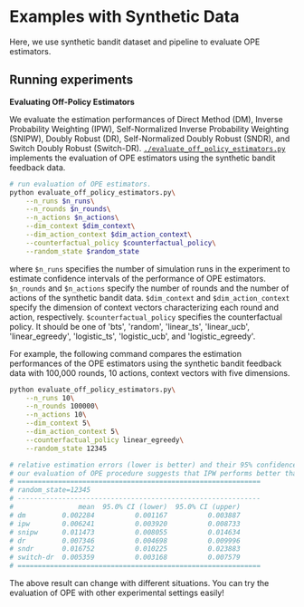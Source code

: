 # Examples with Synthetic Data
Here, we use synthetic bandit dataset and pipeline to evaluate OPE estimators.


## Running experiments

**Evaluating Off-Policy Estimators**

We evaluate the estimation performances of Direct Method (DM), Inverse Probability Weighting (IPW), Self-Normalized Inverse Probability Weighting (SNIPW), Doubly Robust (DR), Self-Normalized Doubly Robust (SNDR), and Switch Doubly Robust (Switch-DR).
[`./evaluate_off_policy_estimators.py`](./evaluate_off_policy_estimators.py) implements the evaluation of OPE estimators using the synthetic bandit feedback data.

```bash
# run evaluation of OPE estimators.
python evaluate_off_policy_estimators.py\
    --n_runs $n_runs\
    --n_rounds $n_rounds\
    --n_actions $n_actions\
    --dim_context $dim_context\
    --dim_action_context $dim_action_context\
    --counterfactual_policy $counterfactual_policy\
    --random_state $random_state
```
where `$n_runs` specifies the number of simulation runs in the experiment to estimate confidence intervals of the performance of OPE estimators.
`$n_rounds` and `$n_actions` specify the number of rounds and the number of actions of the synthetic bandit data.
`$dim_context` and `$dim_action_context` specify the dimension of context vectors characterizing each round and action, respectively.
`$counterfactual_policy` specifies the counterfactual policy.
It should be one of 'bts', 'random', 'linear_ts', 'linear_ucb', 'linear_egreedy', 'logistic_ts', 'logistic_ucb', and 'logistic_egreedy'.

For example, the following command compares the estimation performances of the OPE estimators using the synthetic bandit feedback data with 100,000 rounds, 10 actions, context vectors with five dimensions.

```bash
python evaluate_off_policy_estimators.py\
    --n_runs 10\
    --n_rounds 100000\
    --n_actions 10\
    --dim_context 5\
    --dim_action_context 5\
    --counterfactual_policy linear_egreedy\
    --random_state 12345

# relative estimation errors (lower is better) and their 95% confidence intervals of OPE estimators.
# our evaluation of OPE procedure suggests that IPW performs better than the other model dependent estimators such as DM and DR.
# ============================================================
# random_state=12345
# ------------------------------------------------------------
#                mean  95.0% CI (lower)  95.0% CI (upper)
# dm         0.002284          0.001167          0.003887
# ipw        0.006241          0.003920          0.008733
# snipw      0.011473          0.008055          0.014634
# dr         0.007346          0.004698          0.009996
# sndr       0.016752          0.010225          0.023883
# switch-dr  0.005359          0.003168          0.007579
# ============================================================
```

The above result can change with different situations.
You can try the evaluation of OPE with other experimental settings easily!
